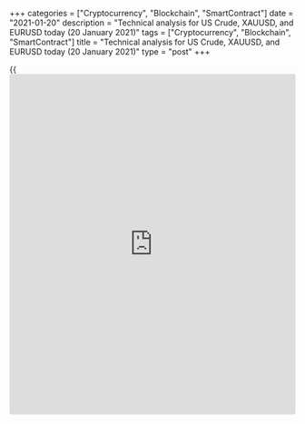 +++
categories = ["Cryptocurrency", "Blockchain", "SmartContract"]
date = "2021-01-20"
description = "Technical analysis for US Crude, XAUUSD, and EURUSD today (20 January 2021)"
tags = ["Cryptocurrency", "Blockchain", "SmartContract"]
title = "Technical analysis for US Crude, XAUUSD, and EURUSD today (20 January 2021)"
type = "post"
+++

{{<iframe id="large-banner" src="https://www.bounty.group/#slide=24.0" width="100%" height="600" scrolling="no" style="border: 0px solid rgb(216, 221, 230); border-radius: 3px;">}}

2021-01-20

2021-01-20

Short-term forecast for oil, gold, and EURUSD for 20.01.2021Alex
Rodionov

I welcome my fellow traders! I have made a price forecast for US Crude,
XAUUSD, and EURUSD using a combination of margin zones methodology and
technical analysis. Based on the market analysis, I suggest entry
signals for intraday traders.

Gold price continues to trade in the accumulation zone [1859 - 1816]

The article covers the following subjects:

## Oil price forecast for today: USCrude analysis

Wait for an oil sell pattern in the medium-term chart. This requires
breaking out the level 52.27 and consolidating below. In this case, a
medium-term correction with the target at the key support of the trend
[49.39 - 48.94] will begin.

Otherwise, the local maximum will be updated, and Target Zone 4 [54.72 -
54.21] will be reached according to the trend.

The short-term timeframe shows the short-term uptrend with the target in
the Target Zone 3 [55.00 - 54.53].

Yesterday the price was trading in correction and testing the resistance
area [53.04 - 52.67]. At the close of the US trading session, the price
didn’t break out the zone.

Today, at the market open, the resistance at 53.04 was broken out. If
the price consolidates above the level, the growth will continue with
the goals outlined above.

If there is a return under the area [53.04 - 52.67], look for an
opportunity to sell oil in the correction again with the target at the
Intermediary Zone [51.66 - 51.43].

### [USCrude][1] trading ideas for today:

  1. Sell according to the pattern in the zone of [53.04 - 52.67]. TakeProfit: Intermediary Zone [51.66 - 51.43]. StopLoss: according to the pattern rules.

  2. Buy according to the pattern in Intermediary Zone [51.66 - 51.43]. TakeProfit: 53.88. StopLoss: according to the pattern rules.

* * *

## Gold price forecast for today: XAUUSD analysis

Gold price continues to trade in the accumulation zone [1859 - 1816].
The medium-term trend is up, according to the margin zones.

For a buy signal to appear, the resistance of 1859 should be broken out.
To form a sell signal, the price should be fixed below the level of
1816.

The gold short-term trend is down. The price was corrected up to the
zone of the trend key resistance [1857 - 1852]. Today look at the
traders' reaction to the level test. If a sell pattern is given, open
short positions with a target at Monday's low.

If the price breaks out the Intermediary Zone and consolidates above,
then the short-term trend will reverse up. In this case, open longs with
the target at the upper Target Zone [1912 - 1902].

### [XAUUSD][2] trading ideas for today:

Open medium-term buy positions according to the pattern [1859.2 -
1816.9]. TakeProfit: Target Zone 2 [2005.8 - 1994.3]. StopLoss:
according to the pattern rules.

* * *

## Euro/Dollar forecast for today: EURUSD analysis

Let's take a look at the EURUSD medium-term chart to determine the
medium-term trend.

The chart shows that the Target Zone [1.2165 - 1.2146] was broken out
last week. The trend has reversed down. For the next weeks, look for
sales with the target at the Target Zone 2 [1.1981 - 1.1962].

Now the price is correcting. A possible target of the correction is the
trend border [1.2229 - 1.2213]. Enter sales according to the pattern in
this level.

As part of the correction to the short-term downtrend, the euro price
reached the key resistance zone [1.2141 - 1.2133]. At the moment, the
chart shows the breakout of the level. Wait for the opening of the
European trading session and see if the price fixes higher.

If the IZ is broken, then the short-term trend will reverse up. In this
scenario, it will be possible to open purchases according to the
technical analysis pattern and hold them up to the upper Target Zone
[1.2229 - 1.2213].

Selling the euro requires absorption of today's growth and a breakdown
of support at 1.2115.

### [EURUSD][3] trading ideas for today:

Sell according to the pattern in Intermediary Zone [1.2141 - 1.2133].
TakeProfit: 1.2055. StopLoss: according to the pattern rules.

* * *

P.S. Did you like my article? Share it in social networks: it will be
the best “thank you" :)

Ask me questions and comment below. I’ll be glad to answer your
questions and give necessary explanations.

 **Useful links:**

  * I recommend trying to trade with a reliable broker [here][4]. The system allows you to trade by yourself or copy successful traders from all across the globe.
  * Use my promo-code BLOG for getting deposit bonus 50% on LiteForex platform. Just enter this code in the appropriate field while [depositing][5] your trading account.
  * Telegram chat for traders: <t.me/liteforexengchat>. We are sharing the signals and trading experience
  * Telegram channel with high-quality analytics, Forex reviews, training articles, and other useful things for traders <t.me/liteforex>

## Price chart of XAUUSD in real time mode

The content of this article reflects the author’s opinion and does not
necessarily reflect the official position of LiteForex. The material
published on this page is provided for informational purposes only and
should not be considered as the provision of investment advice for the
purposes of Directive 2004/39/EC.

Rate this article:

{{value}}

( {{count}} {{title}} )

   1. my.liteforex.com/trading?type=oil
   2. my.liteforex.com/trading/chart?symbol=XAUUSD&returnUrl=true
   3. my.liteforex.com/trading/chart?symbol=EURUSD&returnUrl=true
   4. my.liteforex.com/?category=analysts-opinions&slug=short-term-forecast-for-oil-gold-and-eurusd-for-20012021&openPopup=%2Fregistration%2Fpopup&utm_source=blog&utm_medium=article&utm_campaign=bonus
   5. my.liteforex.com/deposit/?category=analysts-opinions&slug=short-term-forecast-for-oil-gold-and-eurusd-for-20012021&promo_code=BLOG&utm_source=blog&utm_medium=article&utm_campaign=bonus